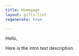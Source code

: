 ```yaml
---
title: Homepage
layout: gifts-list
regenerate: true

---
```

Hello,

Here is the intro text description.